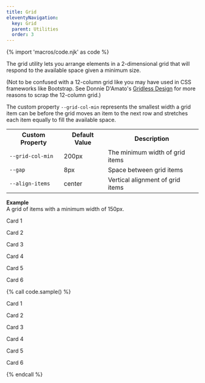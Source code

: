 ```yaml
---
title: Grid
eleventyNavigation:
  key: Grid
  parent: Utilities
  order: 3
---
```


{% import 'macros/code.njk' as code %}

The grid utility lets you arrange elements in a 2-dimensional grid that will respond to the available space given a minimum size.

(Not to be confused with a 12-column grid like you may have used in CSS frameworks like Bootstrap. See Donnie D'Amato's [Gridless Design](https://gridless.design/) for more reasons to scrap the 12-column grid.)

The custom property `--grid-col-min` represents the smallest width a grid item can be before the grid moves an item to the next row and stretches each item equally to fill the available space.

<table class="doc-table">
  <tr>
    <th>Custom Property</th>
    <th>Default Value</th>
    <th>Description</th>
  </tr>
  <tr>
    <td><code>--grid-col-min</code></td>
    <td>200px</td>
    <td>The minimum width of grid items</td>
  </tr>
  <tr>
    <td><code>--gap</code></td>
    <td>8px</td>
    <td>Space between grid items</td>
  </tr>
  <tr>
    <td><code>--align-items</code></td>
    <td>center</td>
    <td>Vertical alignment of grid items</td>
  </tr>
</table>

**Example**  
A grid of items with a minimum width of 150px.

<div class="doc-example">
  <div class="lwj-grid" style="--grid-col-min: 150px">
    <div class="lwj-surface lwj-inset-square">
      <p>Card 1</p>
    </div>
    <div class="lwj-surface lwj-inset-square">
      <p>Card 2</p>
    </div>
    <div class="lwj-surface lwj-inset-square">
      <p>Card 3</p>
    </div>
    <div class="lwj-surface lwj-inset-square">
      <p>Card 4</p>
    </div>
    <div class="lwj-surface lwj-inset-square">
      <p>Card 5</p>
    </div>
    <div class="lwj-surface lwj-inset-square">
      <p>Card 6</p>
    </div>
  </div>
</div>

{% call code.sample() %}
<div class="lwj-grid" style="--grid-col-min: 150px">
  <div class="lwj-surface lwj-inset-square">
    <p>Card 1</p>
  </div>
  <div class="lwj-surface lwj-inset-square">
    <p>Card 2</p>
  </div>
  <div class="lwj-surface lwj-inset-square">
    <p>Card 3</p>
  </div>
  <div class="lwj-surface lwj-inset-square">
    <p>Card 4</p>
  </div>
  <div class="lwj-surface lwj-inset-square">
    <p>Card 5</p>
  </div>
  <div class="lwj-surface lwj-inset-square">
    <p>Card 6</p>
  </div>
</div>
{% endcall %}
